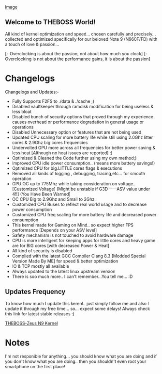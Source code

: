 [Image](https://i.imgur.com/x4nBqVy.jpg)
## Welcome to THEBOSS World!

All kind of kernel optimization and speed... chosen carefully and precisely... collected and optimized specifically for our beloved Note 9 (N960F/FD) with a touch of love & passion... 

[- Overclocking is about the passion, not about how much you clock]
[- Overclocking is not about the performance gains, it is about the passion]


# Changelogs
Changelogs and Updates:-
- Fully Supports F2FS to ./data & ./cache ;)
- Disabled vaultkeeper through ramdisk modification for being useless & less bloat
- Disabled bunch of security options that proved through my experience causes overhead or performance degradation in general usage or operations
- Disabled Unnecessary option or features that are not being used
- Updated CPU scaling for more battery life while still using 2.0Ghz litter cores & 2.9Ghz big cores frequencies
- Undervolted GPU more across all frequencies for better power saving & less heat [Although no heat issues are reported] :)
- Optimized & Cleaned the Code further using my own method;)
- Improved CPU idle power consumption.. (means more battery savings!)
- Optimized CPU for big.LITTLE cores flags & executions
- Removed all kinds of logging , debugging, tracing,etc... for smooth operation
- GPU OC up to 775Mhz while taking consideration on voltage.. [Customized Voltage] (Might be unstable if G3D ----ASV value under 4!!] (You Have Been Warned]
- OC CPU Big to 2.9Ghz and Small to 2Ghz
- Customized CPU Buses to reflect real world usage and to decrease power consumption
- Customized CPU freq scaling for more battery life and decreased power consumption
- This kernel made for Gaming on Mind.. so expect higher FPS performance [Depends on your ASV level]
- Safety mechanism is not touched to avoid hardware damage
- CPU is more intelligent for keeping apps for little cores and heavy game are for BIG cores [with decreased Power & Heat]
- All kind of security is disabled
- Complied with the latest GCC Compiler Clang 8.3 [Modded Special Version Made By ME] for speed & better optimization
- IO & TCP mostly all available
- Always updated to the latest linux upstream version
- There is soo much more.. I can't remember...You tell me... :D


## Updates Frequency
To know how much I update this kerenl.. just simply follow me and also I update it through my free time... so... expect some delays!
Always check this link for latest stable releases :)

[THEBOSS-Zeus N9 Kernel](https://github.com/THEBOSS619/Note9-Zeus-Oreo8.1/releases)


# Notes
I'm not responible for anything... you should know what you are doing and if you don't know what you are doing.. then you shouldn't even root your smartphone on the first place!
